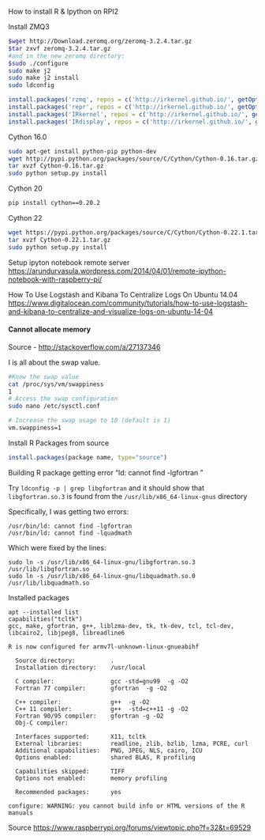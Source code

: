 How to install R & Ipython on RPI2 


Install ZMQ3


```sh
$wget http://Download.zeromq.org/zeromq-3.2.4.tar.gz
$tar zxvf zeromq-3.2.4.tar.gz
#and in the new zeromq directory:
$sudo ./configure 
sudo make j2
sudo make j2 install
sudo ldconfig
```


```r
install.packages('rzmq', repos = c('http://irkernel.github.io/', getOption('repos')), type = 'source')
install.packages('repr', repos = c('http://irkernel.github.io/', getOption('repos')), type = 'source')
install.packages('IRkernel', repos = c('http://irkernel.github.io/', getOption('repos')), type = 'source')
install.packages('IRdisplay', repos = c('http://irkernel.github.io/', getOption('repos')), type = 'source')
```


Cython 16.0 

```sh
sudo apt-get install python-pip python-dev
wget http://pypi.python.org/packages/source/C/Cython/Cython-0.16.tar.gz
tar xvzf Cython-0.16.tar.gz
sudo python setup.py install
```

Cython 20

```sh
pip install cython==0.20.2
```

Cython 22

```sh
wget https://pypi.python.org/packages/source/C/Cython/Cython-0.22.1.tar.gz#md5=b920f3c81ae767477a342807bf5e68e8
tar xvzf Cython-0.22.1.tar.gz
sudo python setup.py install
```


Setup ipyton notebook remote server 
https://arundurvasula.wordpress.com/2014/04/01/remote-ipython-notebook-with-raspberry-pi/


How To Use Logstash and Kibana To Centralize Logs On Ubuntu 14.04
https://www.digitalocean.com/community/tutorials/how-to-use-logstash-and-kibana-to-centralize-and-visualize-logs-on-ubuntu-14-04

#### Cannot allocate memory 
Source - http://stackoverflow.com/a/27137346

I is all about the swap value.
```sh
#Know the swap value    
cat /proc/sys/vm/swappiness
1
# Access the swap configuration
sudo nano /etc/sysctl.conf

# Increase the swap usage to 10 (default is 1)
vm.swappiness=1
```


Install R Packages from source

```r
install.packages(package name, type="source")
```

Building R package getting error “ld: cannot find -lgfortran ”


Try `ldconfig -p | grep libgfortran` and it should show that `libgfortran.so.3` is found from the `/usr/lib/x86_64-linux-gnus` directory

Specifically, I was getting two errors:

```
/usr/bin/ld: cannot find -lgfortran
/usr/bin/ld: cannot find -lquadmath
```
Which were fixed by the lines:

```
sudo ln -s /usr/lib/x86_64-linux-gnu/libgfortran.so.3 /usr/lib/libgfortran.so
sudo ln -s /usr/lib/x86_64-linux-gnu/libquadmath.so.0 /usr/lib/libquadmath.so
```

Installed packages 

```
apt --installed list
capabilities("tcltk") 
gcc, make, gfortran, g++, liblzma-dev, tk, tk-dev, tcl, tcl-dev, libcairo2, libjpeg8, libreadline6
```


```
R is now configured for armv7l-unknown-linux-gnueabihf

  Source directory:          .
  Installation directory:    /usr/local

  C compiler:                gcc -std=gnu99  -g -O2
  Fortran 77 compiler:       gfortran  -g -O2

  C++ compiler:              g++  -g -O2
  C++ 11 compiler:           g++  -std=c++11 -g -O2
  Fortran 90/95 compiler:    gfortran -g -O2
  Obj-C compiler:	      

  Interfaces supported:      X11, tcltk
  External libraries:        readline, zlib, bzlib, lzma, PCRE, curl
  Additional capabilities:   PNG, JPEG, NLS, cairo, ICU
  Options enabled:           shared BLAS, R profiling

  Capabilities skipped:      TIFF
  Options not enabled:       memory profiling

  Recommended packages:      yes

configure: WARNING: you cannot build info or HTML versions of the R manuals
```


Source 
https://www.raspberrypi.org/forums/viewtopic.php?f=32&t=69529
